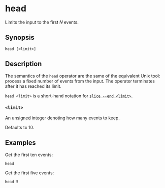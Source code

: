 # head

Limits the input to the first *N* events.

## Synopsis

```
head [<limit>]
```

## Description

The semantics of the `head` operator are the same of the equivalent Unix tool:
process a fixed number of events from the input. The operator terminates
after it has reached its limit.

`head <limit>` is a short-hand notation for [`slice --end <limit>`](slice.md).

### `<limit>`

An unsigned integer denoting how many events to keep.

Defaults to 10.

## Examples

Get the first ten events:

```
head
```

Get the first five events:

```
head 5
```
